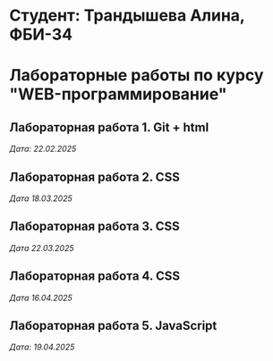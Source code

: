 # Студент: Трандышева Алина, ФБИ-34

# Лабораторные работы по курсу "WEB-программирование"

## Лабораторная работа 1. Git + html

*Дата: 22.02.2025*

## Лабораторная работа 2. CSS

*Дата 18.03.2025*

## Лабораторная работа 3. CSS

*Дата 22.03.2025*

## Лабораторная работа 4. CSS

*Дата 16.04.2025*

## Лабораторная работа 5. JavaScript
*Дата: 19.04.2025*